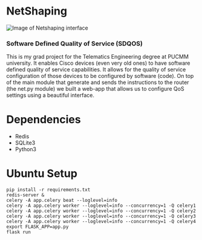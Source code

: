 
# NetShaping 
![Image of Netshaping interface](https://i.imgur.com/FPZuacy.png)
### Software Defined Quality of Service (SDQOS)
This is my grad project for the Telematics Engineering degree at PUCMM university. It enables Cisco devices (even very old ones) to have software defined quality of service capabilities. It allows for the quality of service configuration of those devices to be configured by software (code). On top of the main module that generate and sends the instructions to the router (the net.py module) we built a web-app that allows us to configure QoS settings using a beautiful interface.

# Dependencies

- Redis
- SQLite3
- Python3

# Ubuntu Setup

```
pip install -r requirements.txt
redis-server &
celery -A app.celery beat --loglevel=info
celery -A app.celery worker --loglevel=info --concurrency=1 -Q celery1
celery -A app.celery worker --loglevel=info --concurrency=1 -Q celery2
celery -A app.celery worker --loglevel=info --concurrency=1 -Q celery3
celery -A app.celery worker --loglevel=info --concurrency=1 -Q celery4
export FLASK_APP=app.py
flask run
```
